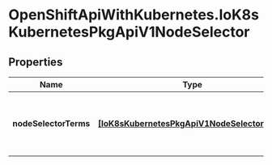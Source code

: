 # OpenShiftApiWithKubernetes.IoK8sKubernetesPkgApiV1NodeSelector

## Properties
Name | Type | Description | Notes
------------ | ------------- | ------------- | -------------
**nodeSelectorTerms** | [**[IoK8sKubernetesPkgApiV1NodeSelectorTerm]**](IoK8sKubernetesPkgApiV1NodeSelectorTerm.md) | Required. A list of node selector terms. The terms are ORed. | 


